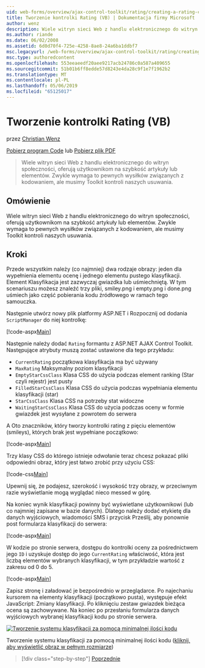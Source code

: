 ```yaml
---
uid: web-forms/overview/ajax-control-toolkit/rating/creating-a-rating-control-vb
title: Tworzenie kontrolki Rating (VB) | Dokumentacja firmy Microsoft
author: wenz
description: Wiele witryn sieci Web z handlu elektronicznego do witryn społeczności, oferują użytkownikom na szybkość artykuły lub elementów. Zwykle wymaga to pewnych wysiłków związanych z kodowaniem, ale mamy...
ms.author: riande
ms.date: 06/02/2008
ms.assetid: 6d0d70f4-725e-4258-8ae8-24a6ba1ddbf7
msc.legacyurl: /web-forms/overview/ajax-control-toolkit/rating/creating-a-rating-control-vb
msc.type: authoredcontent
ms.openlocfilehash: 553eeaeedf20aee9217acb24786c0a587a409655
ms.sourcegitcommit: 51b01b6ff8edde57d8243e4da28c9f1e7f1962b2
ms.translationtype: MT
ms.contentlocale: pl-PL
ms.lasthandoff: 05/06/2019
ms.locfileid: "65125017"
---
```

# <a name="creating-a-rating-control-vb"></a>Tworzenie kontrolki Rating (VB)

przez [Christian Wenz](https://github.com/wenz)

[Pobierz program Code](http://download.microsoft.com/download/9/3/f/93f8daea-bebd-4821-833b-95205389c7d0/rating0.vb.zip) lub [Pobierz plik PDF](http://download.microsoft.com/download/2/d/c/2dc10e34-6983-41d4-9c08-f78f5387d32b/rating0VB.pdf)

> Wiele witryn sieci Web z handlu elektronicznego do witryn społeczności, oferują użytkownikom na szybkość artykuły lub elementów. Zwykle wymaga to pewnych wysiłków związanych z kodowaniem, ale musimy Toolkit kontroli naszych usuwania.

## <a name="overview"></a>Omówienie

Wiele witryn sieci Web z handlu elektronicznego do witryn społeczności, oferują użytkownikom na szybkość artykuły lub elementów. Zwykle wymaga to pewnych wysiłków związanych z kodowaniem, ale musimy Toolkit kontroli naszych usuwania.

## <a name="steps"></a>Kroki

Przede wszystkim należy (co najmniej) dwa rodzaje obrazy: jeden dla wypełnienia elementu ocenę i jednego elementu pustego klasyfikacji. Element Klasyfikacja jest zazwyczaj gwiazdka lub uśmiechniętą. W tym scenariuszu możesz znaleźć trzy pliki, smiley.png i empty.png i done.png uśmiech jako część pobierania kodu źródłowego w ramach tego samouczka.

Następnie utwórz nowy plik platformy ASP.NET i Rozpocznij od dodania `ScriptManager` do niej kontrolkę:

[!code-aspx[Main](creating-a-rating-control-vb/samples/sample1.aspx)]

Następnie należy dodać `Rating` formantu z ASP.NET AJAX Control Toolkit. Następujące atrybuty muszą zostać ustawione dla tego przykładu:

- `CurrentRating` początkowa klasyfikacja ma być używany
- `MaxRating` Maksymalny poziom klasyfikacji
- `EmptyStarCssClass` Klasa CSS do użycia podczas element ranking (Star czyli rejestr) jest pusty
- `FilledStarCssClass` Klasa CSS do użycia podczas wypełniania elementu klasyfikacji (star)
- `StarCssClass` Klasa CSS na potrzeby stat widoczne
- `WaitingStarCssClass` Klasa CSS do użycia podczas oceny w formie gwiazdek jest wysyłane z powrotem do serwera

A Oto znaczników, który tworzy kontrolki rating z pięciu elementów (smileys), których brak jest wypełniane początkowo:

[!code-aspx[Main](creating-a-rating-control-vb/samples/sample2.aspx)]

Trzy klasy CSS do którego istnieje odwołanie teraz chcesz pokazać pliki odpowiedni obraz, który jest łatwo zrobić przy użyciu CSS:

[!code-css[Main](creating-a-rating-control-vb/samples/sample3.css)]

Upewnij się, że podajesz, szerokość i wysokość trzy obrazy, w przeciwnym razie wyświetlanie mogą wyglądać nieco messed w górę.

Na koniec wynik klasyfikacji powinny być wyświetlane użytkownikowi (lub co najmniej zapisane w bazie danych). Dlatego należy dodać etykietę dla danych wyjściowych, wiadomości SMS i przycisk Prześlij, aby ponownie post formularza klasyfikacji do serwera:

[!code-aspx[Main](creating-a-rating-control-vb/samples/sample4.aspx)]

W kodzie po stronie serwera, dostępu do kontrolki oceny za pośrednictwem jego `ID` i uzyskuje dostęp do jego `CurrentRating` właściwość, która jest liczbą elementów wybranych klasyfikacji, w tym przykładzie wartość z zakresu od 0 do 5.

[!code-aspx[Main](creating-a-rating-control-vb/samples/sample5.aspx)]

Zapisz stronę i załadować je bezpośrednio w przeglądarce. Po najechaniu kursorem na elementy klasyfikacji (początkowo pusta), występuje efekt JavaScript: Zmiany klasyfikacji. Po kliknięciu zestaw gwiazdek bieżąca ocena są zachowywane. Na koniec po przesłaniu formularza danych wyjściowych wybranej klasyfikacji kodu po stronie serwera.

[![Tworzenie systemu klasyfikacji za pomocą minimalnej ilości kodu](creating-a-rating-control-vb/_static/image2.png)](creating-a-rating-control-vb/_static/image1.png)

Tworzenie systemu klasyfikacji za pomocą minimalnej ilości kodu ([kliknij, aby wyświetlić obraz w pełnym rozmiarze](creating-a-rating-control-vb/_static/image3.png))

> [!div class="step-by-step"]
> [Poprzednie](creating-a-rating-control-cs.md)
